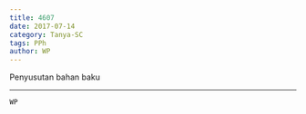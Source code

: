 ```yaml
---
title: 4607
date: 2017-07-14
category: Tanya-SC
tags: PPh
author: WP
---
```


Penyusutan bahan baku

---



`WP`
